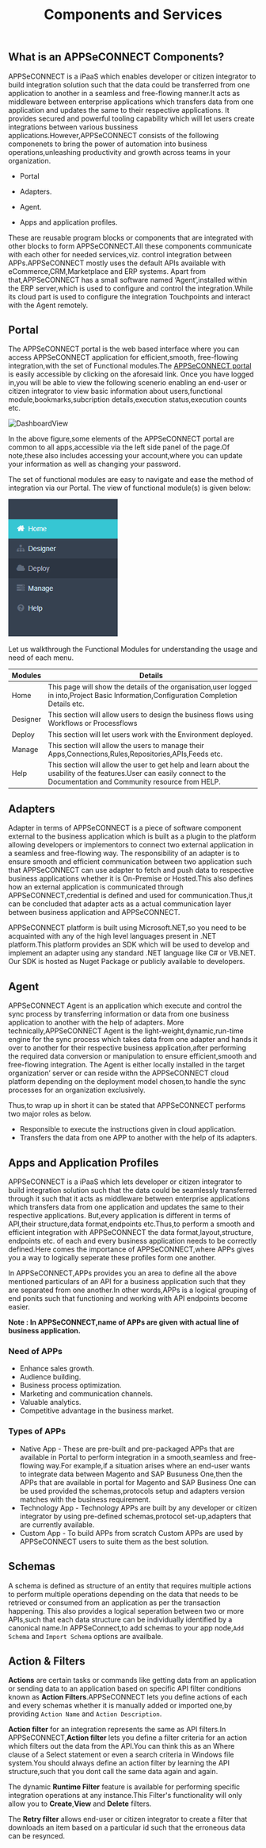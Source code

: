 ﻿---
title: "Components and Services"
toc: true
tag: developers
category: "Getting Started"
menus: 
    gettingstarted:
        title: "Components and Services"
        weight: 4
        icon: fa fa-wpexplorer
        identifier: componentsandservices
---

## What is an APPSeCONNECT Components?

APPSeCONNECT is a iPaaS which enables developer or citizen integrator to build integration solution such that the data could be transferred from one application to another in a seamless and free-flowing manner.It acts as middleware between enterprise applications which transfers data from one application and updates the same to their respective applications.
It provides secured and powerful tooling capability which will let users create integrations between various bussiness applications.However,APPSeCONNECT consists of the following componenets to bring the power of automation into business operations,unleashing productivity and growth across teams in your organization.


* Portal

* Adapters. 

* Agent. 

* Apps and application profiles. 

These are reusable program blocks or components that are integrated with other blocks to form APPSeCONNECT.All these components communicate with each other for needed services,viz. control integration between APPs.APPSeCONNECT mostly uses the default APIs available with eCommerce,CRM,Marketplace and ERP systems.
Apart from that,APPSeCONNECT has a small software named ‘Agent’,installed within the ERP server,which is used to configure and control the integration.While its cloud part is used to configure the integration Touchpoints and interact with the Agent remotely.


## Portal

The APPSeCONNECT portal is the web based interface where you can access APPSeCONNECT application for efficient,smooth, free-flowing integration,with the set of Functional modules.The [APPSeCONNECT portal](https://portal.appseconnect.com/Account/Login?ReturnUrl=%2f#!) is easily accessible by clicking on the aforesaid link.
Once you have logged in,you will be able to view the following scenerio enabling an end-user or citizen integrator to view basic information about users,functional module,bookmarks,subcription details,execution status,execution counts etc.

![DashboardView](/staticfiles/root/media/DashboardView.png)

In the above figure,some elements of the APPSeCONNECT portal are common to all apps,accessible via the left side panel of the page.Of note,these also includes accessing your account,where you can update your information as well as changing your password.

The set of functional modules are easy to navigate and ease the method of integration via our Portal.
The view of functional module(s) is given below:

![FunctionalMenus](/staticfiles/root/media/FunctionalMenus.png)

Let us walkthrough the Functional Modules for understanding the usage and need of each menu. 

|Modules|Details|
|---|---|
|Home|This page will show the details of the organisation,user logged in into,Project Basic Information,Configuration Completion Details etc.|
|Designer|This section will allow users to design the business flows using Workflows or Processflows|
|Deploy|This section will let users work with the Environment deployed.|
|Manage|This section will allow the users to manage their Apps,Connections,Rules,Repositories,APIs,Feeds etc.|
|Help|This section will allow the user to get help and learn about the usability of the features.User can easily connect to the Documentation and Community resource from HELP.|


## Adapters

Adapter in terms of APPSeCONNECT is a piece of software component external to the business application which is built as a plugin to the platform allowing developers or implementors to connect two external application in a seamless and free-flowing way.
The responsibility of an adapter is to ensure smooth and efficient communication between two application such that APPSeCONNECT can use adapter to fetch and push data to respective business applications whether it is On-Premise or Hosted.This also defines how an external application
is communicated through APPSeCONNECT,credential is defined and used for communication.Thus,it can be concluded that adapter acts as a actual communication layer between business application and APPSeCONNECT.

APPSeCONNECT platform is built using Microsoft.NET,so you need to be acquainted with any of the high level languages present in .NET platform.This platform provides an SDK which will be used to develop and implement an adapter using any standard .NET language like C# or VB.NET.
Our SDK is hosted as Nuget Package or publicly available to developers.


## Agent

APPSeCONNECT Agent is an application which execute and control the sync process by transferring information or data from one business application to another with the help of adapters.
More technically,APPSeCONNECT Agent is the light-weight,dynamic,run-time engine for the sync process which takes data from one adapter and hands it over to another for their respective business application,after performing the required data conversion or manipulation to ensure efficient,smooth and free-flowing integration.
The Agent is either locally installed in the target organization’ server or can reside withn the APPSeCONNECT cloud platform depending on the deployment model chosen,to handle the sync processes for an organization exclusively.

Thus,to wrap up in short it can be stated that APPSeCONNECT performs two major roles as below.

* Responsible to execute the instructions given in cloud application.
* Transfers the data from one APP to another with the help of its adapters.

## Apps and Application Profiles

APPSeCONNECT is a iPaaS which lets developer or citizen integrator to build integration solution such that the data could be seamlessly transferred through it such that it acts as middleware between enterprise applications which transfers data from one application and updates the same to their respective applications.
But,every application is different in terms of API,their structure,data format,endpoints etc.Thus,to perform a smooth and efficient integration with APPSeCONNECT the data format,layout,structure,
endpoints etc. of each and every business application needs to be correctly defined.Here comes the importance of APPSeCONNECT,where APPs gives you a way to logically seperate these profiles form one another.

In APPSeCONNECT,APPs provides you an area to define all the above mentioned particulars of an API for a business application such that they are separated from one another.In other words,APPs is a logical
grouping of end ponits such that functioning and working with API endpoints become easier.

**Note : In APPSeCONNECT,name of APPs are given with actual line of business application.**

### Need of APPs

* Enhance sales growth.
* Audience building.
* Business process optimization.
* Marketing and communication channels.
* Valuable analytics.
* Competitive advantage in the business market.

### Types of APPs

* Native App - These are pre-built and pre-packaged APPs that are available in Portal to perform integration in a smooth,seamless and free-flowing way.For example,if a situation arises where an end-user wants 
to integrate data between Magento and SAP Busuness One,then the APPs that are available in portal for Magento and SAP Business One can be used provided the schemas,protocols setup and adapters version matches with the business requirement.
* Technology App - Technology APPs are built by any developer or citizen integrator by using pre-defined schemas,protocol set-up,adapters that are currently available.
* Custom App - To build APPs from scratch Custom APPs are used by APPSeCONNECT users to suite them as the best solution.

## Schemas

A schema is defined as structure of an entity that requires multiple actions to perform multiple operations depending on the data that needs to be retrieved or consumed from an application as per the transaction happening.
This also provides a logical seperation between two or more APIs,such that each data structure can be individually identified by a canonical name.In APPSeConnect,to add schemas to your app node,`Add Schema` and `Import Schema` options are availbale.

## Action & Filters

**Actions** are certain tasks or commands like getting data from an application or sending data to an application based on specific API filter conditions known as **Action Filters**.APPSeCONNECT lets you define actions of each and every schemas whether it is manually added or imported one,by providing `Action Name` and `Action Description`.

**Action filter** for an integration represents the same as API filters.In APPSeCONNECT,**Action filter** lets you define a filter criteria for an action which filters out the data from the API.You can think this as an Where clause of a Select statement or even a search criteria in Windows file system.You should always define an action filter by learning the API structure,such that you dont call the same data again and again.

The dynamic **Runtime Filter** feature is available for performing specific integration operations at any instance.This Filter's functionality will only allow you to **Create**,**View** and **Delete** filters.

The **Retry filter** allows end-user or citizen integrator to create a filter that downloads an item based on a particular id such that the erroneous data can be resynced.
